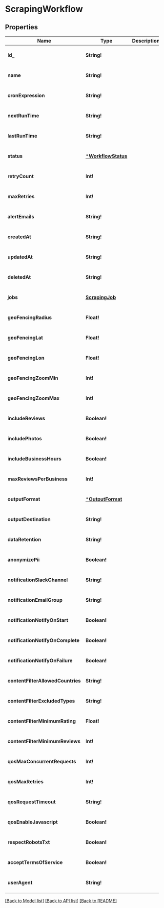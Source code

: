 # ScrapingWorkflow

## Properties
Name | Type | Description | Notes
------------ | ------------- | ------------- | -------------
**Id_** | **String!** |  | [optional] [default to null]
**name** | **String!** |  | [optional] [default to null]
**cronExpression** | **String!** |  | [optional] [default to null]
**nextRunTime** | **String!** |  | [optional] [default to null]
**lastRunTime** | **String!** |  | [optional] [default to null]
**status** | [***WorkflowStatus**](WorkflowStatus.md) |  | [optional] [default to null]
**retryCount** | **Int!** |  | [optional] [default to null]
**maxRetries** | **Int!** |  | [optional] [default to null]
**alertEmails** | **String!** |  | [optional] [default to null]
**createdAt** | **String!** |  | [optional] [default to null]
**updatedAt** | **String!** |  | [optional] [default to null]
**deletedAt** | **String!** |  | [optional] [default to null]
**jobs** | [**ScrapingJob**](ScrapingJob.md) |  | [optional] [default to null]
**geoFencingRadius** | **Float!** |  | [optional] [default to null]
**geoFencingLat** | **Float!** |  | [optional] [default to null]
**geoFencingLon** | **Float!** |  | [optional] [default to null]
**geoFencingZoomMin** | **Int!** |  | [optional] [default to null]
**geoFencingZoomMax** | **Int!** |  | [optional] [default to null]
**includeReviews** | **Boolean!** |  | [optional] [default to null]
**includePhotos** | **Boolean!** |  | [optional] [default to null]
**includeBusinessHours** | **Boolean!** |  | [optional] [default to null]
**maxReviewsPerBusiness** | **Int!** |  | [optional] [default to null]
**outputFormat** | [***OutputFormat**](OutputFormat.md) |  | [optional] [default to null]
**outputDestination** | **String!** |  | [optional] [default to null]
**dataRetention** | **String!** |  | [optional] [default to null]
**anonymizePii** | **Boolean!** |  | [optional] [default to null]
**notificationSlackChannel** | **String!** |  | [optional] [default to null]
**notificationEmailGroup** | **String!** |  | [optional] [default to null]
**notificationNotifyOnStart** | **Boolean!** |  | [optional] [default to null]
**notificationNotifyOnComplete** | **Boolean!** |  | [optional] [default to null]
**notificationNotifyOnFailure** | **Boolean!** |  | [optional] [default to null]
**contentFilterAllowedCountries** | **String!** |  | [optional] [default to null]
**contentFilterExcludedTypes** | **String!** |  | [optional] [default to null]
**contentFilterMinimumRating** | **Float!** |  | [optional] [default to null]
**contentFilterMinimumReviews** | **Int!** |  | [optional] [default to null]
**qosMaxConcurrentRequests** | **Int!** |  | [optional] [default to null]
**qosMaxRetries** | **Int!** |  | [optional] [default to null]
**qosRequestTimeout** | **String!** |  | [optional] [default to null]
**qosEnableJavascript** | **Boolean!** |  | [optional] [default to null]
**respectRobotsTxt** | **Boolean!** |  | [optional] [default to null]
**acceptTermsOfService** | **Boolean!** |  | [optional] [default to null]
**userAgent** | **String!** |  | [optional] [default to null]

[[Back to Model list]](../README.md#documentation-for-models) [[Back to API list]](../README.md#documentation-for-api-endpoints) [[Back to README]](../README.md)


